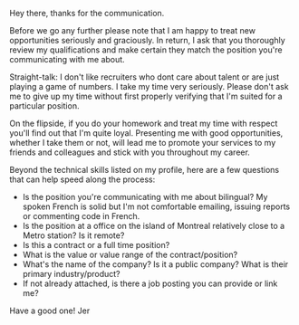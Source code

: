 Hey there, thanks for the communication.

Before we go any further please note that I am happy to treat new opportunities seriously and graciously. In return, I ask that you thoroughly review my qualifications and make certain they match the position you're communicating with me about.

Straight-talk: I don't like recruiters who dont care about talent or are just playing a game of numbers. I take my time very seriously. Please don't ask me to give up my time without first properly verifying that I'm suited for a particular position.

On the flipside, if you do your homework and treat my time with respect you'll find out that I'm quite loyal. Presenting me with good opportunities, whether I take them or not, will lead me to promote your services to my friends and colleagues and stick with you throughout my career.

Beyond the technical skills listed on my profile, here are a few questions that can help speed along the process:

- Is the position you're communicating with me about bilingual? My spoken French is solid but I'm not comfortable emailing, issuing reports or commenting code in French.
- Is the position at a office on the island of Montreal relatively close to a Metro station? Is it remote?
- Is this a contract or a full time position?
- What is the value or value range of the contract/position?
- What's the name of the company? Is it a public company? What is their primary industry/product?
- If not already attached, is there a job posting you can provide or link me?

Have a good one!
Jer
